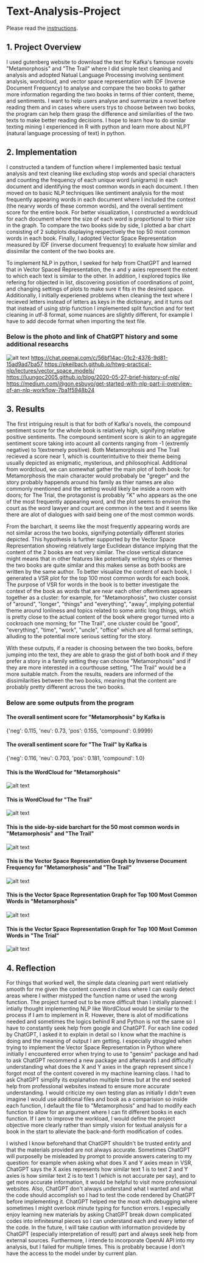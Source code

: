 # Text-Analysis-Project

Please read the [instructions](instructions.md).

## 1. Project Overview

I used gutenberg website to download the text for Kafka's famouse novels "Metamorphosis" and "The Trail" where I did simple text cleaning and analysis and adopted Natual Language Processing involving sentiment analysis, wordcloud, and vector space representation with IDF (Inverse Document Frequency) to analyse and compare the two books to gather more information regarding the two books in terms of thier content, theme, and sentiments. I want to help users analyse and summarize a novel before reading them and in cases where users trys to choose between two books, the program can help them grasp the difference and similarities of the two texts to make better reading decisions. I hope to learn how to do similar texting mining I experienced in R with python and learn more about NLPT (natural language processing of text) in python.

## 2. Implementation

I constructed a tandem of function where I implemented basic textual analysis and text cleaning like excluding stop words and special characters and counting the frequency of each unique word (unigrams) in each document and identifying the most common words in each document. I then moved on to basic NLP techniques like sentiment analysis for the most frequently appearing words in each document where I included the context (the nearvy words of these common words), and the overall sentiment score for the entire book. For better visualization, I constructed a wordcloud for each document where the size of each word is proportional to thier size in the graph. To compare the two books side by side, I plotted a bar chart consisting of 2 subplots displaying respectively the top 50 most common words in each book. Finally, I adopted Vector Space Representation measured by IDF (inverse document frequency) to evaluate how similar and dissimilar the content of the two books are.

To implement NLP in python, I seeked for help from ChatGPT and learned that in Vector Spaced Representation, the x and y axies represent the extent to which each text is similar to the other. In addition, I explored topics like refering for objected in list, discovering posistion of coordinations of point, and changing settings of plots to make sure it fits in the desired space. Additionally, I initially experiened problems when cleaning the text where I recieved letters instead of letters as keys in the dictionary, and it turns out that instead of using strip function I implemented split function and for text cleaning in utf-8 format, some nuances are slightly different, for example I have to add decode format when importing the text file.

### Below is the photo and link of ChatGPT history and some additional researchs

![alt text](image.png)
<https://chat.openai.com/c/56bf14ac-01c2-4376-9d81-15ad9ad7ba57>
<https://pkeilbach.github.io/htwg-practical-nlp/lectures/vector_space_models/>
<https://luungoc2005.github.io/blog/2020-05-27-brief-history-of-nlp/>
<https://medium.com/@gon.esbuyo/get-started-with-nlp-part-ii-overview-of-an-nlp-workflow-7ba1f5948b24>

## 3. Results

The first intriguing result is that for both of Kafka's novels, the compound sentiment score for the whole book is relatively high, signifying relative positive sentiments. The compound sentiment score is akin to an aggregate sentiment score taking into acount all contents ranging from -1 (extremly negative) to 1(extremely positive). Both Metamorphosis and The Trail recieved a score near 1, which is counterintuitive to their theme being usually depicted as enigmatic, mysterious, and philosophical. Additional from wordcloud, we can somewhat gather the main plot of both book: for Metamorphosis the main character would probabaly be "greger" and the story probably happends around his family as thier names are also commonly mentioned and the setting would likely be inside a room with doors; for The Trial, the protagonist is probably "K" who appears as the one of the most frequently appearing word, and the plot seems to environ the court as the word lawyer and court are common in the text and it seems like there are alot of dialogues with said being one of the most common words.

From the barchart, it seems like the most frequently appearing words are not similar across the two books, signifying potentially different stories depicted. This hypothesis is further supported by the Vector Space Representation showing relatively large Euclidean distance implying that the content of the 2 books are not very similar. The close vertical distance might means that in other features like potentially writing styles or themes the two books are quite similar and this makes sense as both books are written by the same author. To better visualize the content of each book, I generated a VSR plot for the top 100 most common words for each book. The purpose of VSR for words in the book is to better investigate the context of the book as words that are near each other oftentimes appears together as a cluster: for example, for "Metamorphosis", two cluster consist of "around", "longer", "things" and "everything", "away", implying potential theme around lonliness and topics related to some antic long things, which is pretty close to the actual content of the book where gregor turned into a cockroach one morning; for "The Trail", one cluster could be "good", "everything", "time", "work", "uncle", "office" which are all formal settings, alluding to the potential more serious setting for the story.

With these outputs, if a reader is choosing between the two books, before jumping into the text, they are able to grasp the gist of both book and if they prefer a story in a family setting they can choose "Metamorphosis" and if they are more interested in a courthouse setting, "The Trail" would be a more suitable match. From the results, readers are informed of the dissimilarities between the two books, meaning that the content are probably pretty different across the two books.

### Below are some outputs from the program

#### The overall sentiment score for "Metamorphosis" by Kafka is

{'neg': 0.115, 'neu': 0.73, 'pos': 0.155, 'compound': 0.9999}

#### The overall sentiment score for "The Trail" by Kafka is

{'neg': 0.116, 'neu': 0.703, 'pos': 0.181, 'compound': 1.0}

#### This is the WordCloud for "Metamorphosis"

![alt text](image-1.png)

#### This is WordCloud for "The Trail"

![alt text](image-2.png)

#### This is the side-by-side barchart for the 50 most common words in "Metamorphosis" and "The Trail"

![alt text](image-3.png)

#### This is the Vector Space Representation Graph by Invserse Document Frequency for "Metamorphosis" and "The Trail"

![alt text](image-5.png)

#### This is the Vector Space Representation Graph for Top 100 Most Common Words in "Metamorphosis"

![alt text](image-6.png)

#### This is the Vector Space Representation Graph for Top 100 Most Common Words in "The Trial"

![alt text](image-7.png)

## 4. Reflection

For things that worked well, the simple data cleaning part went relatively smooth for me given the content covered in class where I can easily detect areas where I wither mistyped the function name or used the wrong function. The project turned out to be more difficult than I initially planned: I intially thought implementing NLP like WordCloud would be similar to the process if I am to implement in R. However, there is alot of modifications needed and sometimes the logics behind R and Python is not the same so I have to constantly seek help from google and ChatGPT. For each line coded by ChatGPT, I asked it to explain in detail so I know what the machine is doing and the meaning of output I am getting. I especially struggled when trying to implement the Vector Space Representation in Python where initially I encountered error when trying to use to "gensim" package and had to ask ChatGPT recommend a new package and afterwards I and difficulty understanding what does the X and Y axies in the graph represent since I forgot most of the content covered in my machine learning class. I had to ask ChatGPT simplify its explanation multiple times but at the end seeked help from professional websites instead to ensure more accurate understanding. I would criticize my own testing plan as initially I didn't even imagine I would use additional files and book as a comparision so inside each function, I default the file to "Metamorphosis" and had to modify each function to allow for an argument where I can fit different books in each function. If I am to improve the workload, I would define the project objective more clearly rather than simply vision for textual analysis for a book in the start to alleviate the back-and-forth modification of codes.

I wished I know beforehand that ChatGPT shouldn't be trusted entirly and that the materials provided are not always accurate. Sometimes ChatGPT will purposelly be misleaded by prompt to provide answers catering to my question: for example when asking what does X and Y axies mean in VSR, ChatGPT says the X axies represents how similar text 1 is to text 2 and Y axies is how similar text 2 is to text 1 (which is not accurate per say), and to get more accurate information, it would be helpful to visit more professional websites. Also, ChatGPT don't always understand what I wanted and what the code should accomplish so I had to test the code rendered by ChatGPT before implementing it. ChatGPT helped me the most with debugging where sometimes I might overlook minute typing for function errors. I especially enjoy learning new materials by asking ChatGPT break down complicated codes into infinitesmal pieces so I can understand each and every letter of the code. In the future, I will take caution with information providede by ChatGPT (especially interpretation of result) part and always seek help from external sources. Furthermore, I intende to incorporate OpenAI API into my analysis, but I failed for multiple times. This is probably because I don't have the access to the model under by current plan.
